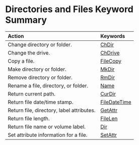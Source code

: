 
# Directories and Files Keyword Summary


|**Action**|**Keywords**|
|:-----|:-----|
|Change directory or folder.|[ChDir](a2ad61c8-5b69-8096-3176-52e7670f58ab.md)|
|Change the drive.|[ChDrive](b07d5925-fba0-9a50-8197-c782fda0bee5.md)|
|Copy a file.|[FileCopy](9da94e6e-f8c4-70cd-40b5-501668cbfd71.md)|
|Make directory or folder.|[MkDir](b79fdad3-a1c2-7af3-c679-09d35d4b0d87.md)|
|Remove directory or folder.|[RmDir](7bc350d2-7d1a-7c8c-95a8-8dbf5c8f7953.md)|
|Rename a file, directory, or folder.|[Name](c248e962-1265-b871-3ef7-36effb070d2b.md)|
|Return current path.|[CurDir](5abad447-9c6b-8e9c-d6bb-f43f23dc45ad.md)|
|Return file date/time stamp.|[FileDateTime](d4a54c4c-dc61-cb70-38b4-9c5506cfe789.md)|
|Return file, directory, label attributes.|[GetAttr](e64ff896-0fae-8a77-7b4c-9d21e83ff919.md)|
|Return file length.|[FileLen](019f4538-9d04-d8f9-4689-0e36ac32a753.md)|
|Return file name or volume label.|[Dir](eaf6fe6e-342a-5038-3914-bb5e58fcad5a.md)|
|Set attribute information for a file.|[SetAttr](dad85437-6944-a393-9f12-5827b184f42d.md)|
